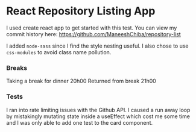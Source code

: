 # React Repository Listing App

I used create react app to get started with this test.
You can view my commit history here: https://github.com/ManeeshChiba/repository-list

I added `node-sass` since I find the style nesting useful. I also chose to use `css-modules` to avoid class name pollution.
### Breaks
Taking a break for dinner 20h00
Returned from break 21h00

### Tests
 I ran into rate limiting issues with the Github API. I caused a run away loop by mistakingly mutating state inside a useEffect which cost me some time and I was only able to add one test to the card component.